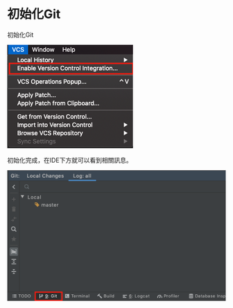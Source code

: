 # 初始化Git

初始化Git

![](../../.gitbook/assets/jie-tu-20201110-xia-wu-5.49.31.png)

初始化完成，在IDE下方就可以看到相關訊息。

![](../../.gitbook/assets/jie-tu-20201110-xia-wu-5.55.34.png)

